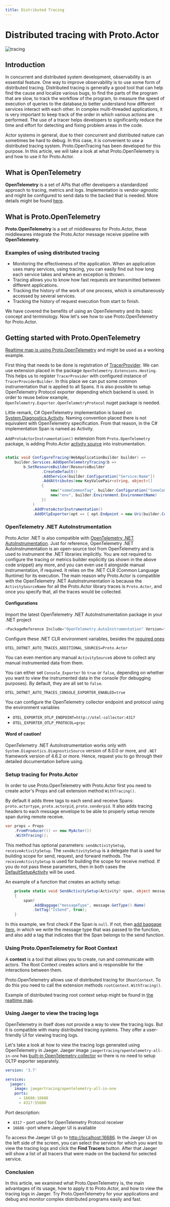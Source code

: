```yaml
---
title: Distributed Tracing
---
```


# Distributed tracing with Proto.Actor

![tracing](images/Tracing-blue.png)

## Introduction

In concurrent and distributed system development, observability is an essential feature.
One way to improve observability is to use some form of distributed tracing.
Distributed tracing is generally a good tool that can help find the cause and localize various bugs, to find the parts of the program that are slow,
to track the workflow of the program, to measure the speed of execution of queries to the database,to better understand how different services interact with each other.
In complex multi-threaded applications, it is very important to keep track of the order in which various actions are performed.
The use of a tracer helps developers to significantly reduce the time and effort for detecting and fixing problem areas in the code.

Actor systems in general, due to their concurrent and distributed nature can sometimes be hard to debug. In this case, it is convenient to use a distributed tracing system. Proto.OpenTracing has been developed for this purpose.
In this article, we will take a look at what Proto.OpenTelemetry is and how to use it for Proto.Actor.

## What is OpenTelemetry

**OpenTelemetry** is a set of APIs that offer developers a standardized approach to tracing, metrics and logs. Implementation is vendor-agnostic and might be configured to send data to the backed that is needed. More details might be found [here](https://opentelemetry.io/).

## What is Proto.OpenTelemetry

**Proto.OpenTelemetry** is a set of middlewares for Proto.Actor, these middlewares integrate the Proto.Actor message receive pipeline with **OpenTelemetry**.

### Examples of using distributed tracing

- Monitoring the effectiveness of the application. When an application uses many services, using tracing, you can easily find out how long each service takes and where an exception is thrown.
- Tracing allows you to know how fast requests are transmitted between different applications.
- Tracking the history of the work of one process, which is simultaneously accessed by several services.
- Tracking the history of request execution from start to finish.

We have covered the benefits of using an OpenTelemetry and its basic concept and terminology. Now let's see how to use Proto.OpenTelemetry for Proto.Actor.

## Getting started with Proto.OpenTelemetry

[Realtime map is using Proto.OpenTelemetry](https://github.com/asynkron/realtimemap-dotnet/blob/ccaa9099f5a6cae615feabd38c3cfcc08e791a6f/Backend/Program.cs#L19) and might be used as a working example.

First thing that needs to be done is registration of [TracerProvider](https://opentelemetry.io/docs/reference/specification/trace/api/#tracerprovider). We can use extension placed in the package `OpenTelemetry.Extensions.Hosting`.
This helps us to register `TracerProvider` with configured instance of `TracerProviderBuilder`. In this place we can put some common instrumentation that is applied to all Spans.
It is also possible to setup OpenTelemetry Protocol exporter depending which backend is used. In order to reuse below example, `OpenTelemetry.Exporter.OpenTelemetryProtocol` nuget package is needed.

Little remark, C# OpenTelemetry implementation is based on [System.Diagnostics.Activity](https://docs.microsoft.com/en-us/dotnet/core/diagnostics/distributed-tracing-instrumentation-walkthroughs).
Naming convention placed there is not equivalent with OpenTelemetry specification. From that reason, in the C# implementation Span is named as Activity.

`AddProtoActorInstrumentation()` extension from `Proto.OpenTelemetry` package, is adding Proto.Actor [activity source](https://docs.microsoft.com/en-us/dotnet/core/diagnostics/distributed-tracing-collection-walkthroughs#sources) into instrumentation.

```csharp

static void ConfigureTracing(WebApplicationBuilder builder) =>
    builder.Services.AddOpenTelemetryTracing(b =>
        b.SetResourceBuilder(ResourceBuilder
                .CreateDefault()
                .AddService(builder.Configuration["Service:Name"])
                .AddAttributes(new KeyValuePair<string, object>[]
                {
                    new("someCommonTag", builder.Configuration["SomeCommonTag"]),
                    new("env", builder.Environment.EnvironmentName)
                })
            )
            .AddProtoActorInstrumentation()
            .AddOtlpExporter(opt => { opt.Endpoint = new Uri(builder.Configuration["Otlp:Endpoint"]); }));

```

### OpenTelemetry .NET AutoInstrumentation

Proto.Actor .NET is also compatible with [OpenTelemetry .NET AutoInstrumentation](https://github.com/open-telemetry/opentelemetry-dotnet-instrumentation). Just for reference, OpenTelemetry .NET AutoInstrumentation is an open-source tool from OpenTelemetry and is used to instrument the .NET libraries implicitly. You are not required to configure the tracing or metrics builder explicitly (as shown in the above code snippet) any more, and you can even use it alongside manual instrumentation, if required. It relies on the .NET CLR (Common Language Runtime) for its execution. The main reason why Proto.Actor is compatible with the OpenTelemetry .NET AutoInstrumentation is because the `ActivitySourceName` for all the Proto.Actor library traces is `Proto.Actor`, and once you specify that, all the traces would be collected.

#### Configurations

Import the latest OpenTelemetry .NET AutoInstrumentation package in your .NET project

```csharp
<PackageReference Include="OpenTelemetry.AutoInstrumentation" Version="1.0.0" />
```

Configure these .NET CLR environment variables, besides the [required ones](https://github.com/open-telemetry/opentelemetry-dotnet-instrumentation?tab=readme-ov-file#instrument-a-net-application)

`OTEL_DOTNET_AUTO_TRACES_ADDITIONAL_SOURCES=Proto.Actor`

You can even mention any manual `ActivitySource`s above to collect any manual instrumented data from them.

You can either set `Console_Exporter` to `true` or `false`, depending on whether you want to view the instrumented data in the console (for debugging purposes). By default, they are all set to `false`.

`OTEL_DOTNET_AUTO_TRACES_CONSOLE_EXPORTER_ENABLED=true`

You can configure the OpenTelemetry collector endpoint and protocol using the environment variables

- `OTEL_EXPORTER_OTLP_ENDPOINT=http://otel-collector:4317`
- `OTEL_EXPORTER_OTLP_PROTOCOL=grpc`

#### Word of caution!

OpenTelemetry .NET AutoInstrumentation works only with `System.Diagnostics.DiagnosticSource` version of 8.0.0 or more, and `.NET` framework version of 4.6.2 or more. Hence, request you to go through their detailed documentation before using.

### Setup tracing for Proto.Actor

In order to use Proto.OpenTelemetry with Proto.Actor first you need to create actor's Props and call extension method `WithTracing()`.

By default it adds three tags to each send and receive Spans: `proto.actortype`, `proto.actorpid`, `proto.senderpid`.
It also adds tracing headers to each message envelope to be able to properly setup remote span during remote receive.

```csharp
var props = Props
    .FromProducer(() => new MyActor())
    .WithTracing();
```

This method has optional parameters: `sendActivitySetup`, `receiveActivitySetup`.
The `sendActivitySetup` is a delegate that is used for building scope for send, request, and forward methods. The `receiveActivitySetup` is used for building the scope for receive method.
If you do not pass these parameters, then in both cases the [DefaultSetupActivity](https://github.com/asynkron/protoactor-dotnet/blob/dev/src/Proto.OpenTelemetry/OpenTelemetryHelpers.cs#L14) will be used.

An example of a function that creates an activity setup:

```csharp
    private static void SendActivitySetup(Activity? span, object message)
    {
        span?
            .AddBaggage("messageType", message.GetType().Name)
            .SetTag("IsSend", true);
    }
```

In this example, we first check if the Span is `null`.
If not, then [add baggage item](https://opentelemetry.io/docs/reference/specification/baggage/api/), in which we write the message type that was passed to the function, and also add a tag that indicates that the Span belongs to the send function.

### Using Proto.OpenTelemetry for Root Context

A **context** is a tool that allows you to create, run and communicate with actors. The Root Context creates actors and is responsible for the interactions between them.

Proto.OpenTelemetry allows use of distributed tracing for `IRootContext`. To do this you need to call the extension methods
`rootContext.WithTracing()`.

Example of distributed tracing root context setup might be found in [the realtime map](https://github.com/asynkron/realtimemap-dotnet/blob/main/Backend/MQTT/Ingress.cs#L18).

### Using Jaeger to view the tracing logs

OpenTelemetry in itself does not provide a way to view the tracing logs. But it is compatible with many distributed tracing systems. They offer a user-friendly UI for viewing tracing logs.

Let's take a look at how to view the tracing logs generated using OpenTelemetry in Jaeger.
Jaeger image `jaegertracing/opentelemetry-all-in-one` has [built-in OpenTelemetry collector](https://www.jaegertracing.io/docs/1.18/opentelemetry/) so there is no need to setup OLTP exporter separately.

```yml
version: '3.7'

services:
  jaeger:
    image: jaegertracing/opentelemetry-all-in-one
    ports:
      - 16686:16686
      - 4317:55680 
```

Port description:

- `4317` - port used for OpenTelemetry Protocol receiver
- `16686` -port where Jaeger UI is available

To access the Jaeger UI go to [http://localhost:16686](http://localhost:16686). In the Jaeger UI on the left side of the screen, you can select the service for which you want to view the tracing logs and click the **Find Tracers** button.
After that Jaeger will show a list of all tracers that were made on the backend for selected service.

### Conclusion

In this article, we examined what Proto.OpenTelemetry is, the main advantages of its usage, how to apply it to Proto.Actor, and how to view the tracing logs in Jaeger.
Try Proto.OpenTelemetry for your applications and debug and monitor complex distributed programs easily and fast.
